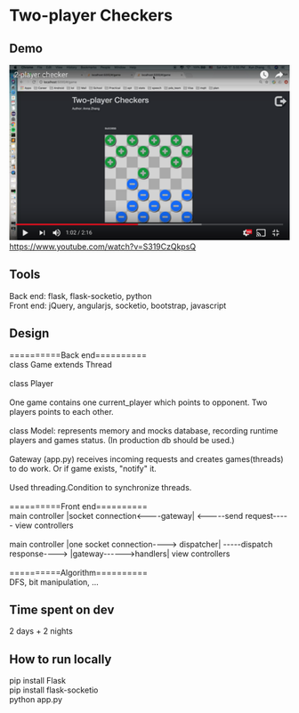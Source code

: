 # Two-player Checkers

## Demo
[![Watch the video](https://github.com/xunzhang2/checkers/blob/master/screenshot3.png)](https://www.youtube.com/watch?v=S319CzQkpsQ)
</br>
https://www.youtube.com/watch?v=S319CzQkpsQ
## Tools
Back end: flask, flask-socketio, python </br>
Front end: jQuery, angularjs, socketio, bootstrap, javascript </br>

## Design
==========Back end==========</br>
class Game extends Thread</br>
</br>
class Player</br>
</br>
One game contains one current_player which points to opponent. Two players points to each other.</br>
</br>
class Model: represents memory and mocks database, recording runtime players and games status. (In production db should be used.)</br>
</br>
Gateway (app.py) receives incoming requests and creates games(threads) to do work. Or if game exists, "notify" it.</br>
</br>
Used threading.Condition to synchronize threads.</br>
</br>
==========Front end==========</br>
main controller |socket connection<----gateway| <-----send request-----  view controllers </br>
</br>
main controller |one socket connection----> dispatcher| -----dispatch response----> |gateway------>handlers| view controllers</br>
</br>
==========Algorithm==========</br>
DFS, bit manipulation, ...</br>

## Time spent on dev
2 days + 2 nights</br>

## How to run locally

pip install Flask</br>
pip install flask-socketio</br>
python app.py</br>


    
 
